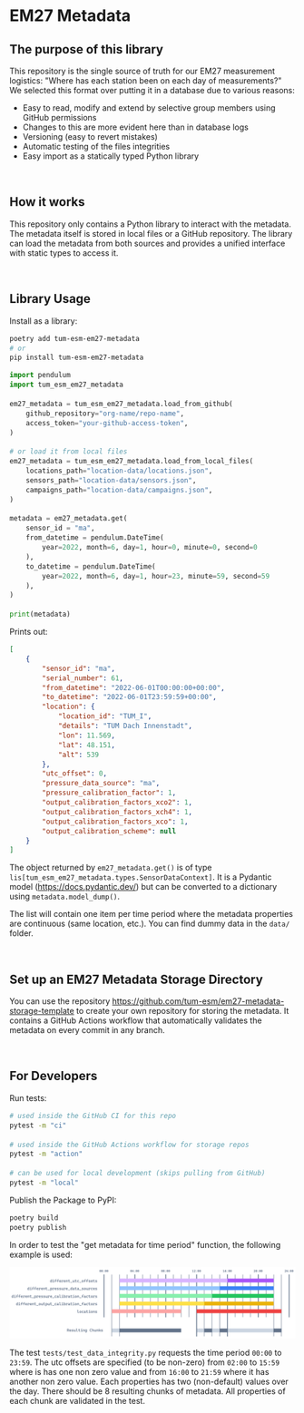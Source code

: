 # EM27 Metadata

## The purpose of this library

This repository is the single source of truth for our EM27 measurement logistics: "Where has each station been on each day of measurements?" We selected this format over putting it in a database due to various reasons:

-   Easy to read, modify and extend by selective group members using GitHub permissions
-   Changes to this are more evident here than in database logs
-   Versioning (easy to revert mistakes)
-   Automatic testing of the files integrities
-   Easy import as a statically typed Python library

<br/>

## How it works

This repository only contains a Python library to interact with the metadata. The metadata itself is stored in local files or a GitHub repository. The library can load the metadata from both sources and provides a unified interface with static types to access it.

<br/>

## Library Usage

Install as a library:

```bash
poetry add tum-esm-em27-metadata
# or
pip install tum-esm-em27-metadata
```

```python
import pendulum
import tum_esm_em27_metadata

em27_metadata = tum_esm_em27_metadata.load_from_github(
    github_repository="org-name/repo-name",
    access_token="your-github-access-token",
)

# or load it from local files
em27_metadata = tum_esm_em27_metadata.load_from_local_files(
    locations_path="location-data/locations.json",
    sensors_path="location-data/sensors.json",
    campaigns_path="location-data/campaigns.json",
)

metadata = em27_metadata.get(
    sensor_id = "ma",
    from_datetime = pendulum.DateTime(
        year=2022, month=6, day=1, hour=0, minute=0, second=0
    ),
    to_datetime = pendulum.DateTime(
        year=2022, month=6, day=1, hour=23, minute=59, second=59
    ),
)

print(metadata)

```

Prints out:

```json
[
    {
        "sensor_id": "ma",
        "serial_number": 61,
        "from_datetime": "2022-06-01T00:00:00+00:00",
        "to_datetime": "2022-06-01T23:59:59+00:00",
        "location": {
            "location_id": "TUM_I",
            "details": "TUM Dach Innenstadt",
            "lon": 11.569,
            "lat": 48.151,
            "alt": 539
        },
        "utc_offset": 0,
        "pressure_data_source": "ma",
        "pressure_calibration_factor": 1,
        "output_calibration_factors_xco2": 1,
        "output_calibration_factors_xch4": 1,
        "output_calibration_factors_xco": 1,
        "output_calibration_scheme": null
    }
]
```

The object returned by `em27_metadata.get()` is of type `lis[tum_esm_em27_metadata.types.SensorDataContext]`. It is a Pydantic model (https://docs.pydantic.dev/) but can be converted to a dictionary using `metadata.model_dump()`.

The list will contain one item per time period where the metadata properties are continuous (same location, etc.). You can find dummy data in the `data/` folder.

<br/>

## Set up an EM27 Metadata Storage Directory

You can use the repository https://github.com/tum-esm/em27-metadata-storage-template to create your own repository for storing the metadata. It contains a GitHub Actions workflow that automatically validates the metadata on every commit in any branch.

<br/>

## For Developers

Run tests:

```bash
# used inside the GitHub CI for this repo
pytest -m "ci"

# used inside the GitHub Actions workflow for storage repos
pytest -m "action"

# can be used for local development (skips pulling from GitHub)
pytest -m "local"
```

Publish the Package to PyPI:

```bash
poetry build
poetry publish
```

In order to test the "get metadata for time period" function, the following example is used:

![](./data/example.png)

The test `tests/test_data_integrity.py` requests the time period `00:00` to `23:59`. The utc offsets are specified (to be non-zero) from `02:00` to `15:59` where is has one non zero value and from `16:00` to `21:59` where it has another non zero value. Each properties has two (non-default) values over the day. There should be 8 resulting chunks of metadata. All properties of each chunk are validated in the test.
